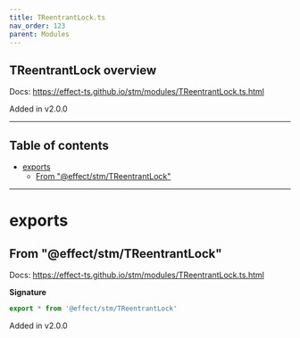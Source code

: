 ```yaml
---
title: TReentrantLock.ts
nav_order: 123
parent: Modules
---
```


## TReentrantLock overview

Docs: https://effect-ts.github.io/stm/modules/TReentrantLock.ts.html

Added in v2.0.0

---

<h2 class="text-delta">Table of contents</h2>

- [exports](#exports)
  - [From "@effect/stm/TReentrantLock"](#from-effectstmtreentrantlock)

---

# exports

## From "@effect/stm/TReentrantLock"

Docs: https://effect-ts.github.io/stm/modules/TReentrantLock.ts.html

**Signature**

```ts
export * from '@effect/stm/TReentrantLock'
```

Added in v2.0.0
